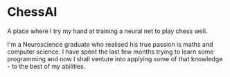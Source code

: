 # ChessAI
A place where I try my hand at training a neural net to play chess well.


I'm a Neuroscience graduate who realised his true passion is maths and computer science. I have spent the last few months trying to learn some programming and now I shall venture into applying some of that knowledge - to the best of my abilities.
